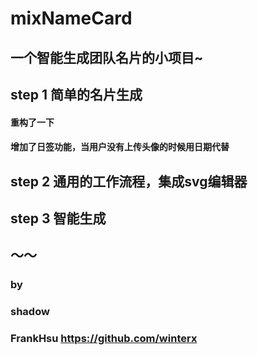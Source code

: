 # mixNameCard

## 一个智能生成团队名片的小项目~

## step 1 简单的名片生成
#### 重构了一下
#### 增加了日签功能，当用户没有上传头像的时候用日期代替


## step 2 通用的工作流程，集成svg编辑器
## step 3 智能生成
## ～～

### by 
### shadow 
### FrankHsu https://github.com/winterx

